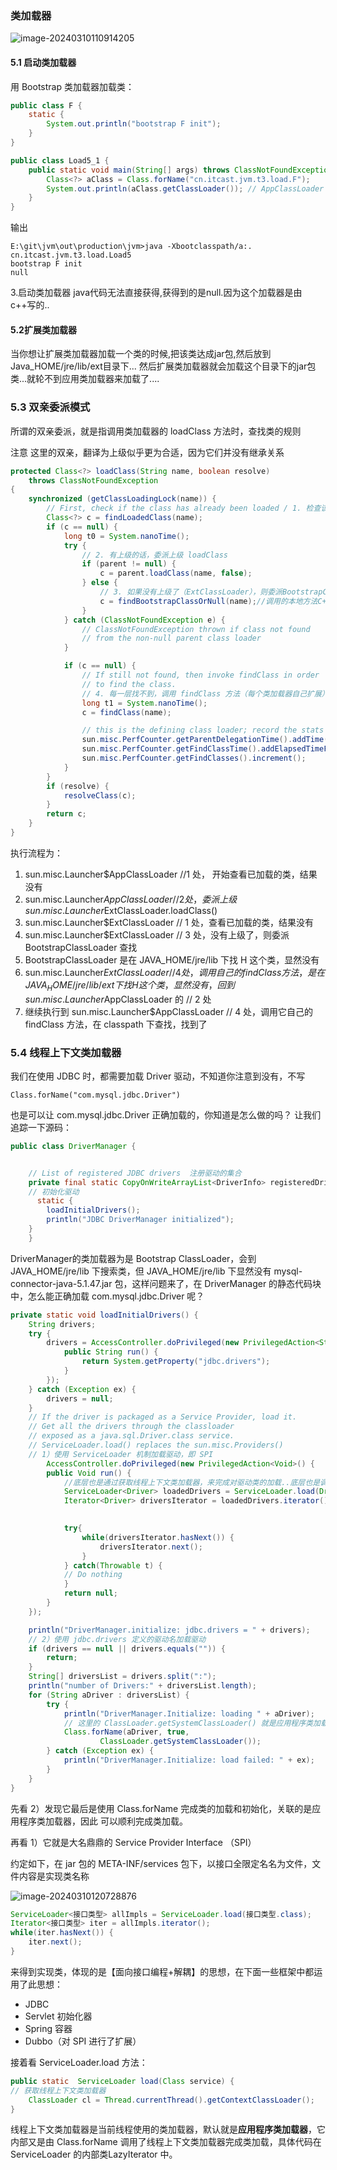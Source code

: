 ### 类加载器

![image-20240310110914205](类加载器.assets/image-20240310110914205.png)

#### 5.1 启动类加载器

用 Bootstrap 类加载器加载类：

```java
public class F {
    static {
        System.out.println("bootstrap F init");
    }
}
```

```java
public class Load5_1 {
    public static void main(String[] args) throws ClassNotFoundException {
        Class<?> aClass = Class.forName("cn.itcast.jvm.t3.load.F");
        System.out.println(aClass.getClassLoader()); // AppClassLoader  ExtClassLoader
    }
}
```

输出

```
E:\git\jvm\out\production\jvm>java -Xbootclasspath/a:. 
cn.itcast.jvm.t3.load.Load5 
bootstrap F init 
null
```

3.启动类加载器 java代码无法直接获得,获得到的是null.因为这个加载器是由c++写的..

#### 5.2扩展类加载器

当你想让扩展类加载器加载一个类的时候,把该类达成jar包,然后放到Java_HOME/jre/lib/ext目录下...
然后扩展类加载器就会加载这个目录下的jar包类...就轮不到应用类加载器来加载了....

### 5.3 双亲委派模式

所谓的双亲委派，就是指调用类加载器的 loadClass 方法时，查找类的规则

 注意 这里的双亲，翻译为上级似乎更为合适，因为它们并没有继承关系

```java
protected Class<?> loadClass(String name, boolean resolve)
    throws ClassNotFoundException
{
    synchronized (getClassLoadingLock(name)) {
        // First, check if the class has already been loaded / 1. 检查该类是否已经加载
        Class<?> c = findLoadedClass(name);
        if (c == null) {
            long t0 = System.nanoTime();
            try {
                // 2. 有上级的话，委派上级 loadClass
                if (parent != null) {
                    c = parent.loadClass(name, false);
                } else {
                    // 3. 如果没有上级了（ExtClassLoader），则委派BootstrapClassLoader
                    c = findBootstrapClassOrNull(name);//调用的本地方法C++实现的
                }
            } catch (ClassNotFoundException e) {
                // ClassNotFoundException thrown if class not found
                // from the non-null parent class loader
            }

            if (c == null) {
                // If still not found, then invoke findClass in order
                // to find the class.
                // 4. 每一层找不到，调用 findClass 方法（每个类加载器自己扩展）来加载
                long t1 = System.nanoTime();
                c = findClass(name);

                // this is the defining class loader; record the stats
                sun.misc.PerfCounter.getParentDelegationTime().addTime(t1 - t0);
                sun.misc.PerfCounter.getFindClassTime().addElapsedTimeFrom(t1);
                sun.misc.PerfCounter.getFindClasses().increment();
            }
        }
        if (resolve) {
            resolveClass(c);
        }
        return c;
    }
}
```

执行流程为： 

1. sun.misc.Launcher$AppClassLoader //1 处， 开始查看已加载的类，结果没有 
2. sun.misc.Launcher$AppClassLoader // 2 处，委派上级 sun.misc.Launcher$ExtClassLoader.loadClass()
3. sun.misc.Launcher$ExtClassLoader // 1 处，查看已加载的类，结果没有
4.  sun.misc.Launcher$ExtClassLoader // 3 处，没有上级了，则委派 BootstrapClassLoader 查找 
5.  BootstrapClassLoader 是在 JAVA_HOME/jre/lib 下找 H 这个类，显然没有
6.  sun.misc.Launcher$ExtClassLoader // 4 处，调用自己的 findClass 方法，是在 JAVA_HOME/jre/lib/ext 下找 H 这个类，显然没有，回到 sun.misc.Launcher$AppClassLoader 的 // 2 处 
7. 继续执行到 sun.misc.Launcher$AppClassLoader // 4 处，调用它自己的 findClass 方法，在 classpath 下查找，找到了

### 5.4 线程上下文类加载器

我们在使用 JDBC 时，都需要加载 Driver 驱动，不知道你注意到没有，不写

```
Class.forName("com.mysql.jdbc.Driver")
```

也是可以让 com.mysql.jdbc.Driver 正确加载的，你知道是怎么做的吗？ 让我们追踪一下源码：

```java
public class DriverManager {


    // List of registered JDBC drivers  注册驱动的集合
    private final static CopyOnWriteArrayList<DriverInfo> registeredDrivers = new CopyOnWriteArrayList<>();
    // 初始化驱动
      static {
        loadInitialDrivers();
        println("JDBC DriverManager initialized");
    }
    }
```

DriverManager的类加载器为是 Bootstrap ClassLoader，会到 JAVA_HOME/jre/lib 下搜索类，但  JAVA_HOME/jre/lib 下显然没有 mysql-connector-java-5.1.47.jar 包，这样问题来了，在 DriverManager 的静态代码块中，怎么能正确加载 com.mysql.jdbc.Driver 呢？

```java
private static void loadInitialDrivers() {
    String drivers;
    try {
        drivers = AccessController.doPrivileged(new PrivilegedAction<String>() {
            public String run() {
                return System.getProperty("jdbc.drivers");
            }
        });
    } catch (Exception ex) {
        drivers = null;
    }
    // If the driver is packaged as a Service Provider, load it.
    // Get all the drivers through the classloader
    // exposed as a java.sql.Driver.class service.
    // ServiceLoader.load() replaces the sun.misc.Providers()
	// 1）使用 ServiceLoader 机制加载驱动，即 SPI
		AccessController.doPrivileged(new PrivilegedAction<Void>() {
        public Void run() {
			//底层也是通过获取线程上下文类加载器，来完成对驱动类的加载..底层也是调用了class.forName()
            ServiceLoader<Driver> loadedDrivers = ServiceLoader.load(Driver.class);
            Iterator<Driver> driversIterator = loadedDrivers.iterator();

       
            try{
                while(driversIterator.hasNext()) {
                    driversIterator.next();
                }
            } catch(Throwable t) {
            // Do nothing
            }
            return null;
        }
    });

    println("DriverManager.initialize: jdbc.drivers = " + drivers);
	// 2）使用 jdbc.drivers 定义的驱动名加载驱动
    if (drivers == null || drivers.equals("")) {
        return;
    }
    String[] driversList = drivers.split(":");
    println("number of Drivers:" + driversList.length);
    for (String aDriver : driversList) {
        try {
            println("DriverManager.Initialize: loading " + aDriver);
            // 这里的 ClassLoader.getSystemClassLoader() 就是应用程序类加载器
            Class.forName(aDriver, true,
                    ClassLoader.getSystemClassLoader());
        } catch (Exception ex) {
            println("DriverManager.Initialize: load failed: " + ex);
        }
    }
}
```

先看 2）发现它最后是使用 Class.forName 完成类的加载和初始化，关联的是应用程序类加载器，因此 可以顺利完成类加载。

再看 1）它就是大名鼎鼎的 Service Provider Interface （SPI）

约定如下，在 jar 包的 META-INF/services 包下，以接口全限定名名为文件，文件内容是实现类名称

![image-20240310120728876](类加载器.assets/image-20240310120728876.png)

```java
ServiceLoader<接口类型> allImpls = ServiceLoader.load(接口类型.class); 
Iterator<接口类型> iter = allImpls.iterator();
while(iter.hasNext()) { 
	iter.next(); 
}
```

来得到实现类，体现的是【面向接口编程+解耦】的思想，在下面一些框架中都运用了此思想： 

* JDBC 
* Servlet 初始化器 
* Spring 容器 
* Dubbo（对 SPI 进行了扩展）

接着看 ServiceLoader.load 方法：

```java
public static  ServiceLoader load(Class service) { 
// 获取线程上下文类加载器 
    ClassLoader cl = Thread.currentThread().getContextClassLoader(); 						return ServiceLoader.load(service, cl); 
}
```

线程上下文类加载器是当前线程使用的类加载器，默认就是**应用程序类加载器**，它内部又是由 Class.forName 调用了线程上下文类加载器完成类加载，具体代码在 ServiceLoader 的内部类LazyIterator 中。
